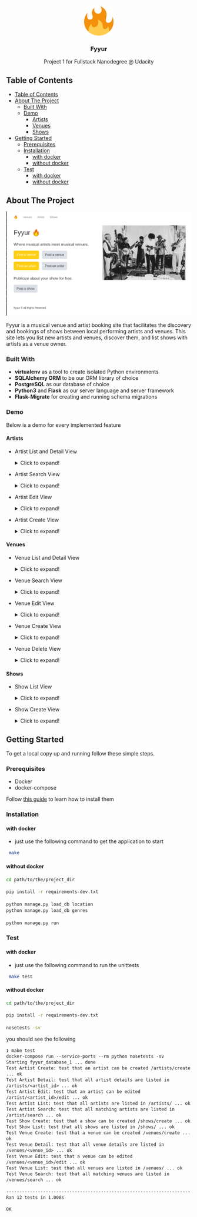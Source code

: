 <br />
<p align="center">
    <img src="fyyur/static/ico/favicon.png" alt="Logo" width="80" height="80">
  <h3 align="center">Fyyur</h3>
  <p align="center">
    Project 1 for Fullstack Nanodegree @ Udacity
  </p>
</p>

## Table of Contents

- [Table of Contents](#table-of-contents)
- [About The Project](#about-the-project)
  - [Built With](#built-with)
  - [Demo](#demo)
    - [Artists](#artists)
    - [Venues](#venues)
    - [Shows](#shows)
- [Getting Started](#getting-started)
  - [Prerequisites](#prerequisites)
  - [Installation](#installation)
    - [with docker](#with-docker)
    - [without docker](#without-docker)
  - [Test](#test)
    - [with docker](#with-docker-1)
    - [without docker](#without-docker-1)

## About The Project

![Main Screenshow](docs/assets/screenshot.png)

Fyyur is a musical venue and artist booking site that facilitates the discovery and bookings of shows between local performing artists and venues. This site lets you list new artists and venues, discover them, and list shows with artists as a venue owner.


### Built With

- **virtualenv** as a tool to create isolated Python environments
- **SQLAlchemy ORM** to be our ORM library of choice
- **PostgreSQL** as our database of choice
- **Python3** and **Flask** as our server language and server framework
- **Flask-Migrate** for creating and running schema migrations


### Demo

Below is a demo for every implemented feature

#### Artists

- Artist List and Detail View
  <details>
    <summary>Click to expand!</summary>

    ![Artist List GIF](docs/assets/artist_list_detail-min.gif)

  </details>

- Artist Search View
  <details>
    <summary>Click to expand!</summary>

    ![Artist Search GIF](docs/assets/artist_search-min.gif)

  </details>

- Artist Edit View
  <details>
    <summary>Click to expand!</summary>

    ![Artist Edit GIF](docs/assets/artist_edit-min.gif)

  </details>

- Artist Create View
  <details>
    <summary>Click to expand!</summary>

    ![Artist Create GIF](docs/assets/artist_create-min.gif)

  </details>

#### Venues

- Venue List and Detail View
  <details>
    <summary>Click to expand!</summary>

    ![Venue List GIF](docs/assets/venues_list_detail-min.gif)

  </details>

- Venue Search View
  <details>
    <summary>Click to expand!</summary>

    ![Venue Search GIF](docs/assets/venue_search-min.gif)

  </details>

- Venue Edit View
  <details>
    <summary>Click to expand!</summary>

    ![Venue Edit GIF](docs/assets/venue_edit-min.gif)

  </details>

- Venue Create View
  <details>
    <summary>Click to expand!</summary>

    ![Artist Create GIF](docs/assets/venue_create-min.gif)

  </details>

- Venue Delete View
  <details>
    <summary>Click to expand!</summary>

    ![Artist Delete GIF](docs/assets/venue_delete-min.gif)

  </details>

#### Shows

- Show List View
  <details>
    <summary>Click to expand!</summary>

    ![Show List GIF](docs/assets/shows_list-min.gif)

  </details>

- Show Create View
  <details>
    <summary>Click to expand!</summary>

    ![Show Create GIF](docs/assets/shows_create-min.gif)

  </details>

## Getting Started

To get a local copy up and running follow these simple steps.

### Prerequisites

- Docker
- docker-compose

Follow [this guide](https://docs.docker.com/compose/install/) to learn how to install them


### Installation

#### with docker

- just use the following command to get the application to start

```sh
 make
 ```

#### without docker

```sh
cd path/to/the/project_dir

pip install -r requirements-dev.txt

python manage.py load_db location
python manage.py load_db genres

python manage.py run
```

### Test

#### with docker

- just use the following command to run the unittests

```sh
 make test
 ```

#### without docker

```sh
cd path/to/the/project_dir

pip install -r requirements-dev.txt

nosetests -sv
```

you should see the following

```
❯ make test
docker-compose run --service-ports --rm python nosetests -sv
Starting fyyur_database_1 ... done
Test Artist Create: test that an artist can be created /artists/create ... ok
Test Artist Detail: test that all artist details are listed in /artists/<artist_id> ... ok
Test Artist Edit: test that an artist can be edited /artist/<artist_id>/edit ... ok
Test Artist List: test that all artists are listed in /artists/ ... ok
Test Artist Search: test that all matching artists are listed in /artist/search ... ok
Test Show Create: test that a show can be created /shows/create ... ok
Test Show List: test that all shows are listed in /shows/ ... ok
Test Venue Create: test that a venue can be created /venues/create ... ok
Test Venue Detail: test that all venue details are listed in /venues/<venue_id> ... ok
Test Venue Edit: test that a venue can be edited /venues/<venue_id>/edit ... ok
Test Venue List: test that all venues are listed in /venues/ ... ok
Test Venue Search: test that all matching venues are listed in /venues/search ... ok

----------------------------------------------------------------------
Ran 12 tests in 1.008s

OK
```
